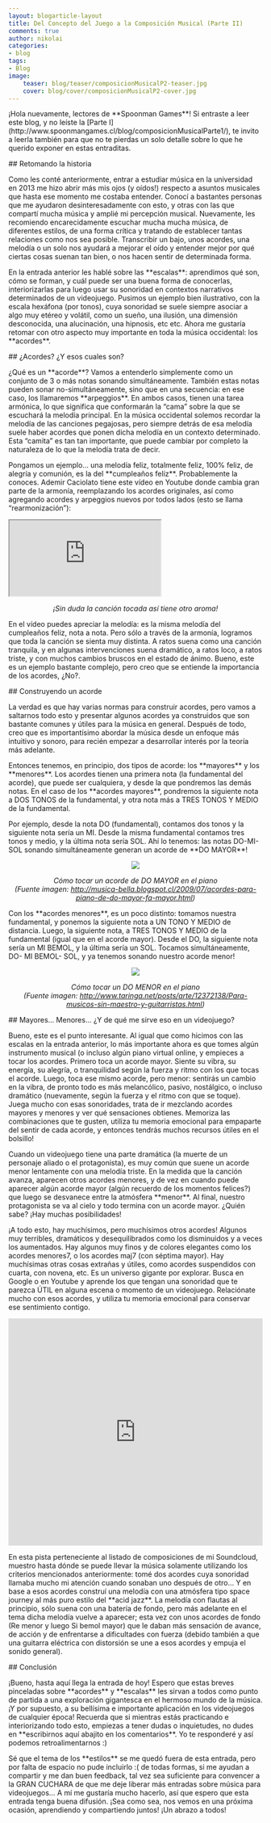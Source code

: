 ```yaml
---
layout: blogarticle-layout
title: Del Concepto del Juego a la Composición Musical (Parte II)
comments: true
author: nikolai
categories:
- blog
tags:
- Blog
image:
    teaser: blog/teaser/composicionMusicalP2-teaser.jpg
    cover: blog/cover/composicionMusicalP2-cover.jpg
---
```


<p class="margin-top-30" markdown='1'>
¡Hola nuevamente, lectores de **Spoonman Games**! Si entraste a leer este blog, y no leíste la [Parte I](http://www.spoonmangames.cl/blog/composicionMusicalParte1/), te invito a leerla también para que no te pierdas un solo detalle sobre lo que he querido exponer en estas entraditas. 
</p>

<div class="page-header margin-top-30" markdown='1'>
## Retomando la historia
</div>

<p class="margin-top-30" markdown='1'>
Como les conté anteriormente, entrar a estudiar música en la universidad en 2013 me hizo abrir más mis ojos (y oídos!) respecto a asuntos musicales que hasta ese momento me costaba entender. Conocí a bastantes personas que me ayudaron desinteresadamente con esto, y otras con las que compartí mucha música y amplié mi percepción musical. Nuevamente, les recomiendo encarecidamente escuchar mucha mucha música, de diferentes estilos, de una forma crítica y tratando de establecer tantas relaciones como nos sea posible. Transcribir un bajo, unos acordes, una melodía o un solo nos ayudará a mejorar el oído y entender mejor por qué ciertas cosas suenan tan bien, o nos hacen sentir de determinada forma.
</p>

<p class="margin-top-30" markdown='1'>
En la entrada anterior les hablé sobre las **escalas**: aprendimos qué son, cómo se forman, y cuál puede ser una buena forma de conocerlas, interiorizarlas para luego usar su sonoridad en contextos narrativos determinados de un videojuego. Pusimos un ejemplo bien ilustrativo, con la escala hexáfona (por tonos), cuya sonoridad se suele siempre asociar a algo muy etéreo y volátil, como un sueño, una ilusión, una dimensión desconocida, una alucinación, una hipnosis, etc etc. Ahora me gustaría retomar con otro aspecto muy importante en toda la música occidental: los **acordes**.
</p>

<div class="page-header margin-top-30" markdown='1'>
## ¿Acordes? ¿Y esos cuales son?
</div>

<p class="margin-top-30" markdown='1'>
¿Qué es un **acorde**? Vamos a entenderlo simplemente como un conjunto de 3 o más notas sonando simultáneamente. También estas notas pueden sonar no-simultáneamente, sino que en una secuencia: en ese caso, los llamaremos **arpeggios**. En ambos casos, tienen una tarea armónica, lo que significa que conformarán la “cama”  sobre la que se escuchará la melodía principal. En la música occidental solemos recordar la melodía de las canciones pegajosas, pero siempre detrás de esa melodía suele haber acordes que ponen dicha melodía en un contexto determinado. Esta “camita” es tan tan importante, que puede cambiar por completo la naturaleza de lo que la melodía trata de decir.
</p>

<p class="margin-top-30" markdown='1'>
Pongamos un ejemplo… una melodía feliz, totalmente feliz, 100% feliz, de alegría y comunión, es la del **cumpleaños feliz**. Probablemente la conoces. Ademir Caciolato tiene este vídeo en Youtube donde cambia gran parte de la armonía, reemplazando los acordes originales, así como agregando acordes y arpeggios nuevos por todos lados (esto se llama “rearmonización”):
</p>

<div class="embed-video-container embed-responsive embed-responsive-16by9 margin-top-30">
    <iframe src="https://www.youtube.com/embed/VEuh51JPJJY" class="embed-responsive-item"></iframe>
</div>
<p align="center"><i>¡Sin duda la canción tocada así tiene otro aroma!</i></p>

<p class="margin-top-30" markdown='1'>
En el vídeo puedes apreciar la melodía: es la misma melodía del cumpleaños feliz, nota a nota. Pero sólo a través de la armonía, logramos que toda la canción se sienta muy distinta. A ratos suena como una canción tranquila, y en algunas intervenciones suena dramático, a ratos loco, a ratos triste, y con muchos cambios bruscos en el estado de ánimo. Bueno, este es un ejemplo bastante complejo, pero creo que se entiende la importancia de los acordes, ¿No?.
</p>

<div class="page-header margin-top-30" markdown='1'>
## Construyendo un acorde
</div>

<p class="margin-top-30" markdown='1'>
La verdad es que hay varias normas para construir acordes, pero vamos a saltarnos todo esto y presentar algunos acordes ya construidos que son bastante comunes y útiles para la música en general. Después de todo, creo que es importantísimo abordar la música desde un enfoque más intuitivo y sonoro, para recién empezar a desarrollar interés por la teoría más adelante.
</p>

<p class="margin-top-30" markdown='1'>
Entonces tenemos, en principio, dos tipos de acorde: los **mayores** y los **menores**. Los acordes tienen una primera nota (la fundamental del acorde), que puede ser cualquiera, y desde la que pondremos las demás notas. En el caso de los **acordes mayores**, pondremos la siguiente nota a DOS TONOS de la fundamental, y otra nota más a TRES TONOS Y MEDIO de la fundamental.
</p>

<p class="margin-top-30" markdown='1'>
Por ejemplo, desde la nota DO (fundamental), contamos dos tonos y la siguiente nota sería un MI. Desde la misma fundamental contamos tres tonos y medio, y la última nota sería SOL. Ahí lo tenemos: las notas DO-MI-SOL sonando simultáneamente generan un acorde de **DO MAYOR**!
</p>

<p class="margin-top-30">
    <p align="center"><img src="{{ site.url }}/img/blog/content/acorde-do-mayor-piano.png"></p>
    <p align="center"><i>Cómo tocar un acorde de DO MAYOR en el piano <br>(Fuente imagen: <a href="http://musica-bella.blogspot.cl/2009/07/acordes-para-piano-de-do-mayor-fa-mayor.html">http://musica-bella.blogspot.cl/2009/07/acordes-para-piano-de-do-mayor-fa-mayor.html</a>)</i></p>
</p>

<p class="margin-top-30" markdown='1'>
Con los **acordes menores**, es un poco distinto: tomamos nuestra fundamental, y ponemos la siguiente nota a UN TONO Y MEDIO de distancia. Luego, la siguiente nota, a TRES TONOS Y MEDIO de la fundamental (igual que en el acorde mayor). Desde el DO, la siguiente nota sería un MI BEMOL, y la última sería un SOL. Tocamos simultáneamente, DO- MI BEMOL- SOL, y ya tenemos sonando nuestro acorde menor!
</p>

<p class="margin-top-30">
    <p align="center"><img src="{{ site.url }}/img/blog/content/acorde-do-menor-piano.jpg"></p>
    <p align="center"><i>Cómo tocar un DO MENOR en el piano <br>(Fuente imagen: <a href="http://www.taringa.net/posts/arte/12372138/Para-musicos-sin-maestro-y-guitarristas.html">http://www.taringa.net/posts/arte/12372138/Para-musicos-sin-maestro-y-guitarristas.html</a>)</i></p>
</p>

<div class="page-header margin-top-30" markdown='1'>
## Mayores... Menores... ¿Y de qué me sirve eso en un videojuego?
</div>

<p class="margin-top-30" markdown='1'>
Bueno, este es el punto interesante. Al igual que como hicimos con las escalas en la entrada anterior, lo más importante ahora es que tomes algún instrumento musical (o incluso algún piano virtual online, y empieces a tocar los acordes. Primero toca un acorde mayor. Siente su vibra, su energía, su alegría, o tranquilidad según la fuerza y ritmo con los que tocas el acorde. Luego, toca ese mismo acorde, pero menor: sentirás un cambio en la vibra, de pronto todo es más melancólico, pasivo, nostálgico, o incluso dramático (nuevamente, según la fuerza y el ritmo con que se toque). Juega mucho con esas sonoridades, trata de ir mezclando acordes mayores y menores y ver qué sensaciones obtienes. Memoriza las combinaciones que te gusten, utiliza tu memoria emocional para empaparte del sentir de cada acorde, y entonces tendrás muchos recursos útiles en el bolsillo!
</p>

<p class="margin-top-30" markdown='1'>
Cuando un videojuego tiene una parte dramática (la muerte de un personaje aliado o el protagonista), es muy común que suene un acorde menor lentamente con una melodía triste. En la medida que la canción avanza, aparecen otros acordes menores, y de vez en cuando puede aparecer algún acorde mayor (algún recuerdo de los momentos felices?) que luego se desvanece entre la atmósfera **menor**. Al final, nuestro protagonista se va al cielo y todo termina con un acorde mayor. ¿Quién sabe? ¡Hay muchas posibilidades!
</p>

<p class="margin-top-30" markdown='1'>
¡A todo esto, hay muchísimos, pero muchísimos otros acordes! Algunos muy terribles, dramáticos y desequilibrados como los disminuidos y a veces los aumentados. Hay algunos muy finos y de colores elegantes como los acordes menores7, o los acordes maj7 (con séptima mayor). Hay muchísimas otras cosas extrañas y útiles, como acordes suspendidos con cuarta, con novena, etc. Es un universo gigante por explorar. Busca en Google o en Youtube y aprende los que tengan una sonoridad que te parezca ÚTIL en alguna escena o momento de un videojuego. Relaciónate mucho con esos acordes, y utiliza tu memoria emocional para conservar ese sentimiento contigo.
</p>

<p class="margin-top-30">
<iframe width="100%" height="450" scrolling="no" frameborder="no" src="https://w.soundcloud.com/player/?url=https%3A//api.soundcloud.com/tracks/166267561&amp;auto_play=false&amp;hide_related=false&amp;show_comments=true&amp;show_user=true&amp;show_reposts=false&amp;visual=true"></iframe>
</p>

<p class="margin-top-30" markdown='1'>
En esta pista perteneciente al listado de composiciones de mi Soundcloud, muestro hasta dónde se puede llevar la música solamente utilizando los criterios mencionados anteriormente: tomé dos acordes cuya sonoridad llamaba mucho mi atención cuando sonaban uno después de otro… Y en base a esos acordes construí una melodía con una atmósfera tipo space journey al más puro estilo del **acid jazz**. La melodía con flautas al principio, sólo suena con una batería de fondo, pero más adelante en el tema dicha melodía vuelve a aparecer; esta vez con unos acordes de fondo (Re menor y luego Si bemol mayor) que le daban más sensación de avance, de acción y de enfrentarse a dificultades con fuerza (debido también a que una guitarra eléctrica con distorsión se une a esos acordes y empuja el sonido general). 
</p>

<div class="page-header margin-top-30" markdown='1'>
## Conclusión
</div>

<p class="margin-top-30" markdown='1'>
¡Bueno, hasta aquí llega la entrada de hoy! Espero que estas breves pinceladas sobre **acordes** y **escalas** les sirvan a todos como punto de partida a una exploración gigantesca en el hermoso mundo de la música. ¡Y por supuesto, a su bellísima e importante aplicación en los videojuegos de cualquier época! Recuerda que si mientras estás practicando e interiorizando todo esto, empiezas a tener dudas o inquietudes, no dudes en **escribirnos aquí abajito en los comentarios**. Yo te responderé y así podemos retroalimentarnos :) 
</p>

<p class="margin-top-30" markdown='1'>
Sé que el tema de los **estilos** se me quedó fuera de esta entrada, pero por falta de espacio no pude incluirlo :( de todas formas, si me ayudan a compartir y me dan buen feedback, tal vez sea suficiente para convencer a la GRAN CUCHARA de que me deje liberar más entradas sobre música para videojuegos… A mí me gustaría mucho hacerlo, así que espero que esta entrada tenga buena difusión. ¡Sea como sea, nos vemos en una próxima ocasión, aprendiendo y compartiendo juntos! ¡Un abrazo a todos!
</p>